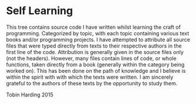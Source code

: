 Self Learning 
=============

This tree contains source code I have written whilst learning the craft of
programming. Categorized by topic, with each topic containing various text books
and/or programming projects. I have attempted to attribute all source files that
were typed directly from texts to their respective authors in the first line of
the code. Attribution is generally given in the source files only (not the
headers). However, many files contain lines of code, or whole functions, taken
directly from a book (generally within the category being worked on). This has
been done on the path of knowledge and I believe is within the spirit with with
which the texts were written. I am sincerely grateful to the authors of these
texts by the opportunity to study them.

Tobin Harding 2015  
